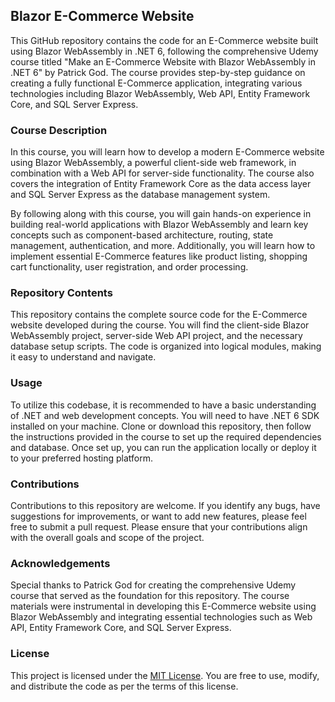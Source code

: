 Blazor E-Commerce Website
-------------------------

This GitHub repository contains the code for an E-Commerce website built using Blazor WebAssembly in .NET 6, following the comprehensive Udemy course titled "Make an E-Commerce Website with Blazor WebAssembly in .NET 6" by Patrick God. The course provides step-by-step guidance on creating a fully functional E-Commerce application, integrating various technologies including Blazor WebAssembly, Web API, Entity Framework Core, and SQL Server Express.

### Course Description

In this course, you will learn how to develop a modern E-Commerce website using Blazor WebAssembly, a powerful client-side web framework, in combination with a Web API for server-side functionality. The course also covers the integration of Entity Framework Core as the data access layer and SQL Server Express as the database management system.

By following along with this course, you will gain hands-on experience in building real-world applications with Blazor WebAssembly and learn key concepts such as component-based architecture, routing, state management, authentication, and more. Additionally, you will learn how to implement essential E-Commerce features like product listing, shopping cart functionality, user registration, and order processing.

### Repository Contents

This repository contains the complete source code for the E-Commerce website developed during the course. You will find the client-side Blazor WebAssembly project, server-side Web API project, and the necessary database setup scripts. The code is organized into logical modules, making it easy to understand and navigate.

### Usage

To utilize this codebase, it is recommended to have a basic understanding of .NET and web development concepts. You will need to have .NET 6 SDK installed on your machine. Clone or download this repository, then follow the instructions provided in the course to set up the required dependencies and database. Once set up, you can run the application locally or deploy it to your preferred hosting platform.

### Contributions

Contributions to this repository are welcome. If you identify any bugs, have suggestions for improvements, or want to add new features, please feel free to submit a pull request. Please ensure that your contributions align with the overall goals and scope of the project.

### Acknowledgements

Special thanks to Patrick God for creating the comprehensive Udemy course that served as the foundation for this repository. The course materials were instrumental in developing this E-Commerce website using Blazor WebAssembly and integrating essential technologies such as Web API, Entity Framework Core, and SQL Server Express.

### License

This project is licensed under the [MIT License](https://chat.openai.com/LICENSE). You are free to use, modify, and distribute the code as per the terms of this license.
